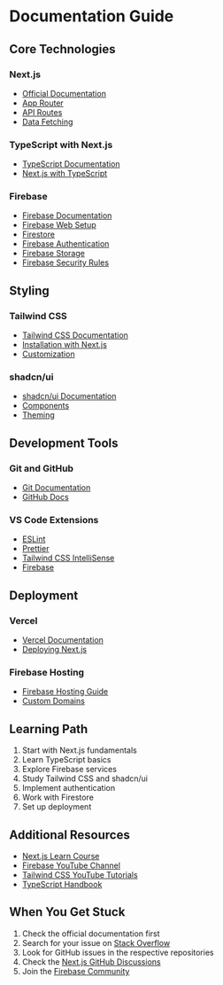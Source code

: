 # Documentation Guide

## Core Technologies

### Next.js
- [Official Documentation](https://nextjs.org/docs)
- [App Router](https://nextjs.org/docs/app)
- [API Routes](https://nextjs.org/docs/app/building-your-application/routing/route-handlers)
- [Data Fetching](https://nextjs.org/docs/app/building-your-application/data-fetching)

### TypeScript with Next.js
- [TypeScript Documentation](https://www.typescriptlang.org/docs/)
- [Next.js with TypeScript](https://nextjs.org/docs/pages/building-your-application/configuring/typescript)

### Firebase
- [Firebase Documentation](https://firebase.google.com/docs)
- [Firebase Web Setup](https://firebase.google.com/docs/web/setup)
- [Firestore](https://firebase.google.com/docs/firestore)
- [Firebase Authentication](https://firebase.google.com/docs/auth)
- [Firebase Storage](https://firebase.google.com/docs/storage)
- [Firebase Security Rules](https://firebase.google.com/docs/rules)

## Styling

### Tailwind CSS
- [Tailwind CSS Documentation](https://tailwindcss.com/docs)
- [Installation with Next.js](https://tailwindcss.com/docs/guides/nextjs)
- [Customization](https://tailwindcss.com/docs/configuration)

### shadcn/ui
- [shadcn/ui Documentation](https://ui.shadcn.com/docs)
- [Components](https://ui.shadcn.com/docs/components)
- [Theming](https://ui.shadcn.com/docs/theming)

## Development Tools

### Git and GitHub
- [Git Documentation](https://git-scm.com/doc)
- [GitHub Docs](https://docs.github.com)

### VS Code Extensions
- [ESLint](https://marketplace.visualstudio.com/items?itemName=dbaeumer.vscode-eslint)
- [Prettier](https://marketplace.visualstudio.com/items?itemName=esbenp.prettier-vscode)
- [Tailwind CSS IntelliSense](https://marketplace.visualstudio.com/items?itemName=bradlc.vscode-tailwindcss)
- [Firebase](https://marketplace.visualstudio.com/items?itemName=toba.vsfire)

## Deployment

### Vercel
- [Vercel Documentation](https://vercel.com/docs)
- [Deploying Next.js](https://vercel.com/docs/frameworks/nextjs)

### Firebase Hosting
- [Firebase Hosting Guide](https://firebase.google.com/docs/hosting)
- [Custom Domains](https://firebase.google.com/docs/hosting/custom-domain)

## Learning Path

1. Start with Next.js fundamentals
2. Learn TypeScript basics
3. Explore Firebase services
4. Study Tailwind CSS and shadcn/ui
5. Implement authentication
6. Work with Firestore
7. Set up deployment

## Additional Resources

- [Next.js Learn Course](https://nextjs.org/learn)
- [Firebase YouTube Channel](https://www.youtube.com/user/Firebase)
- [Tailwind CSS YouTube Tutorials](https://www.youtube.com/playlist?list=PL5f_mz_zU5eXWYDXHUDOLBE0scnuJofO0)
- [TypeScript Handbook](https://www.typescriptlang.org/docs/handbook/intro.html)

## When You Get Stuck

1. Check the official documentation first
2. Search for your issue on [Stack Overflow](https://stackoverflow.com/)
3. Look for GitHub issues in the respective repositories
4. Check the [Next.js GitHub Discussions](https://github.com/vercel/next.js/discussions)
5. Join the [Firebase Community](https://firebase.community/)
